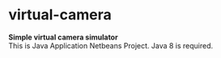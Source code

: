 # virtual-camera
<b>Simple virtual camera simulator</b> </br>
This is Java Application Netbeans Project. Java 8 is required.
